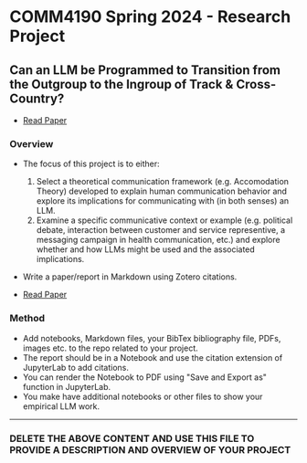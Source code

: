# COMM4190 Spring 2024 - Research Project

## Can an LLM be Programmed to Transition from the Outgroup to the Ingroup of Track & Cross-Country?

* [Read Paper](signature.pdf)

### Overview

* The focus of this project is to either:
  1. Select a theoretical communication framework (e.g. Accomodation Theory) developed to explain human communication behavior and explore its implications for communicating with (in both senses) an LLM.
  2. Examine a specific communicative context or example (e.g. political debate, interaction between customer and service representive, a messaging campaign in health communication, etc.) and explore whether and how LLMs might be used and the associated implications.
 
     
* Write a paper/report in Markdown using Zotero citations.

* [Read Paper](signature.pdf)


### Method

* Add notebooks, Markdown files, your BibTex bibliography file, PDFs, images etc. to the repo related to your project.
* The report should be in a Notebook and use the citation extension of JupyterLab to add citations.
* You can render the Notebook to PDF using "Save and Export as" function in JupyterLab.
* You make have additional notebooks or other files to show your empirical LLM work.

---

### DELETE THE ABOVE CONTENT AND USE THIS FILE TO PROVIDE A DESCRIPTION AND OVERVIEW OF YOUR PROJECT

